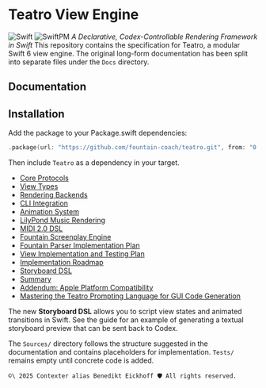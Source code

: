 # Teatro View Engine

![Swift](https://img.shields.io/badge/Swift-6.1-orange) ![SwiftPM](https://img.shields.io/badge/SwiftPM-compatible-brightgreen)
*A Declarative, Codex-Controllable Rendering Framework in Swift*
This repository contains the specification for Teatro, a modular Swift 6 view engine. The original long-form documentation has been split into separate files under the `Docs` directory.
## Documentation

## Installation

Add the package to your Package.swift dependencies:

```swift
.package(url: "https://github.com/fountain-coach/teatro.git", from: "0.1.0")
```

Then include `Teatro` as a dependency in your target.

- [Core Protocols](Docs/CoreProtocols/README.md)
- [View Types](Docs/ViewTypes/README.md)
- [Rendering Backends](Docs/RenderingBackends/README.md)
- [CLI Integration](Docs/CLIIntegration/README.md)
- [Animation System](Docs/AnimationSystem/README.md)
- [LilyPond Music Rendering](Docs/LilyPondMusicRendering/README.md)
- [MIDI 2.0 DSL](Docs/MIDI20DSL/README.md)
- [Fountain Screenplay Engine](Docs/FountainScreenplayEngine/README.md)
- [Fountain Parser Implementation Plan](Docs/FountainScreenplayEngine/FountainParserImplementationPlan.md)
- [View Implementation and Testing Plan](Docs/ViewImplementationPlan/README.md)
- [Implementation Roadmap](Docs/ImplementationPlan/README.md)
- [Storyboard DSL](Docs/StoryboardDSL/README.md)
- [Summary](Docs/Summary/README.md)
- [Addendum: Apple Platform Compatibility](Docs/Addendum/README.md)
- [Mastering the Teatro Prompting Language for GUI Code Generation](https://chatgpt.com/share/68826ebf-64ac-8005-9b37-40d6e7187ea3)

The new **Storyboard DSL** allows you to script view states and animated transitions in Swift.  See the guide for an example of generating a textual storyboard preview that can be sent back to Codex.

The `Sources/` directory follows the structure suggested in the documentation and contains placeholders for implementation. `Tests/` remains empty until concrete code is added.

````text
©\ 2025 Contexter alias Benedikt Eickhoff 🛡️ All rights reserved.
````
